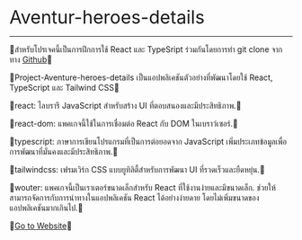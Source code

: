 <span style="font-size: 32px;">Aventur-heroes-details</span>
<hr />

🍒สำหรับโปรเจคนี้เป็นการฝึกการใช้ React และ TypeSript ร่วมกันโดยการทำ git clone จากทาง [Github](https://github.com/ohmiler/react-ts-marvel-heroes)🍒

🍒Project-Aventure-heroes-details เป็นแอปพลิเคชันตัวอย่างที่พัฒนาโดยใช้ React, TypeScript และ Tailwind CSS🍒

🍒react: ไลบรารี JavaScript สำหรับสร้าง UI ที่ตอบสนองและมีประสิทธิภาพ.🍒

🍒react-dom: แพคเกจนี้ใช้ในการเชื่อมต่อ React กับ DOM ในเบราว์เซอร์.🍒

🍒typescript: ภาษาการเขียนโปรแกรมที่เป็นการต่อยอดจาก JavaScript เพิ่มประเภทข้อมูลเพื่อการพัฒนาที่มั่นคงและมีประสิทธิภาพ.🍒

🍒tailwindcss: เฟรมเวิร์ก CSS แบบยูทิลิตี้สำหรับการพัฒนา UI ที่รวดเร็วและยืดหยุ่น.🍒

🍒wouter: แพคเกจนี้เป็นเราเตอร์ขนาดเล็กสำหรับ React ที่ใช้งานง่ายและมีขนาดเล็ก. ช่วยให้สามารถจัดการกับการนำทางในแอปพลิเคชัน React ได้อย่างง่ายดาย โดยไม่เพิ่มขนาดของแอปพลิเคชันมากเกินไป.🍒

🍒[Go to Website](https://react-aventure-heroes-details.vercel.app/)🍒




